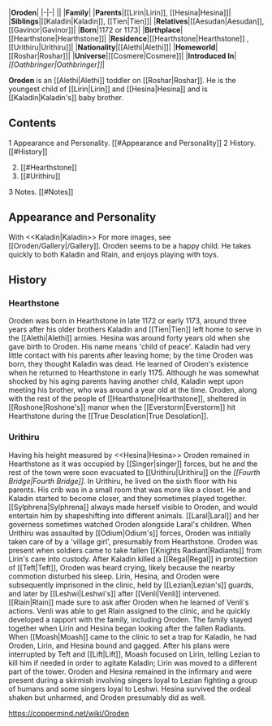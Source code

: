 |**Oroden**|
|-|-|
||
|**Family**|
|**Parents**|[[Lirin\|Lirin]], [[Hesina\|Hesina]]|
|**Siblings**|[[Kaladin\|Kaladin]], [[Tien\|Tien]]|
|**Relatives**|[[Aesudan\|Aesudan]], [[Gavinor\|Gavinor]]|
|**Born**|1172 or 1173|
|**Birthplace**|[[Hearthstone\|Hearthstone]]|
|**Residence**|[[Hearthstone\|Hearthstone]] , [[Urithiru\|Urithiru]]|
|**Nationality**|[[Alethi\|Alethi]]|
|**Homeworld**|[[Roshar\|Roshar]]|
|**Universe**|[[Cosmere\|Cosmere]]|
|**Introduced In**|*[[Oathbringer\|Oathbringer]]*|

**Oroden** is an [[Alethi\|Alethi]] toddler on [[Roshar\|Roshar]]. He is the youngest child of [[Lirin\|Lirin]] and [[Hesina\|Hesina]] and is [[Kaladin\|Kaladin's]] baby brother.

## Contents

1 Appearance and Personality. [[#Appearance and Personality]] 
2 History. [[#History]] 

2. [[#Hearthstone]] 
2. [[#Urithiru]] 


3 Notes. [[#Notes]] 


## Appearance and Personality
  With <<Kaladin\|Kaladin>>
For more images, see [[Oroden/Gallery\|/Gallery]].
Oroden seems to be a happy child. He takes quickly to both Kaladin and Rlain, and enjoys playing with toys.

## History
### Hearthstone
Oroden was born in Hearthstone in late 1172 or early 1173, around three years after his older brothers Kaladin and [[Tien\|Tien]] left home to serve in the [[Alethi\|Alethi]] armies. Hesina was around forty years old when she gave birth to Oroden. His name means 'child of peace'.
Kaladin had very little contact with his parents after leaving home; by the time Oroden was born, they thought Kaladin was dead. He learned of Oroden's existence when he returned to Hearthstone in early 1175. Although he was somewhat shocked by his aging parents having another child, Kaladin wept upon meeting his brother, who was around a year old at the time.
Oroden, along with the rest of the people of [[Hearthstone\|Hearthstone]], sheltered in [[Roshone\|Roshone's]] manor when the [[Everstorm\|Everstorm]] hit Hearthstone during the [[True Desolation\|True Desolation]].

### Urithiru
  Having his height measured by <<Hesina\|Hesina>>
Oroden remained in Hearthstone as it was occupied by [[Singer\|singer]] forces, but he and the rest of the town were soon evacuated to [[Urithiru\|Urithiru]] on the *[[Fourth Bridge\|Fourth Bridge]]*. In Urithiru, he lived on the sixth floor with his parents. His crib was in a small room that was more like a closet. He and Kaladin started to become closer, and they sometimes played together. [[Sylphrena\|Sylphrena]] always made herself visible to Oroden, and would entertain him by shapeshifting into different animals. [[Laral\|Laral]] and her governess sometimes watched Oroden alongside Laral's children.
When Urithiru was assaulted by [[Odium\|Odium's]] forces, Oroden was initially taken care of by a 'village girl', presumably from Hearthstone. Oroden was present when soldiers came to take fallen [[Knights Radiant\|Radiants]] from Lirin's care into custody. After Kaladin killed a [[Regal\|Regal]] in protection of [[Teft\|Teft]], Oroden was heard crying, likely because the nearby commotion disturbed his sleep.
Lirin, Hesina, and Oroden were subsequently imprisoned in the clinic, held by [[Lezian\|Lezian's]] guards, and later by [[Leshwi\|Leshwi's]] after [[Venli\|Venli]] intervened. [[Rlain\|Rlain]] made sure to ask after Oroden when he learned of Venli's actions. Venli was able to get Rlain assigned to the clinic, and he quickly developed a rapport with the family, including Oroden. The family stayed together when Lirin and Hesina began looking after the fallen Radiants.
When [[Moash\|Moash]] came to the clinic to set a trap for Kaladin, he had Oroden, Lirin, and Hesina bound and gagged. After his plans were interrupted by Teft and [[Lift\|Lift]], Moash focused on Lirin, telling Lezian to kill him if needed in order to agitate Kaladin; Lirin was moved to a different part of the tower. Oroden and Hesina remained in the infirmary and were present during a skirmish involving singers loyal to Lezian fighting a group of humans and some singers loyal to Leshwi. Hesina survived the ordeal shaken but unharmed, and Oroden presumably did as well.



https://coppermind.net/wiki/Oroden